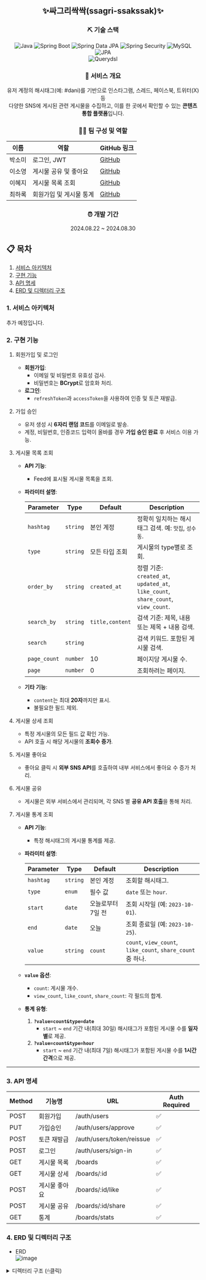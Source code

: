 <div align="center">
  
## ✨싸그리싹싹(ssagri-ssakssak)✨

  
### ⛏ 기술 스택
![Java](https://img.shields.io/badge/Java-21-orange?logo=java&logoColor=white)
![Spring Boot](https://img.shields.io/badge/Spring%20Boot-3.3.2-green?logo=spring&logoColor=white)
![Spring Data JPA](https://img.shields.io/badge/Spring%20Data%20JPA-green?logo=spring&logoColor=white)
![Spring Security](https://img.shields.io/badge/Spring%20Security-green?logo=springsecurity&logoColor=white)
![MySQL](https://img.shields.io/badge/MySQL-5.7-blue?logo=mysql&logoColor=white)
![JPA](https://img.shields.io/badge/JPA-ORM-orange)    
![Querydsl](https://img.shields.io/badge/Querydsl-blue?logo=hibernate&logoColor=white)

  
### 📌 서비스 개요
유저 계정의 해시태그(예: #dani)를 기반으로 인스타그램, 스레드, 페이스북, 트위터(X) 등<br>
다양한 SNS에 게시된 관련 게시물을 수집하고, 이를 한 곳에서 확인할 수 있는 **콘텐츠 통합 플랫폼**입니다.

### 🙋‍♀️ 팀 구성 및 역할

| 이름   | 역할              | GitHub 링크                      |
|--------|-------------------|----------------------------------|
| 박소미 | 로그인, JWT    | [GitHub](https://github.com/nyximos)   |
| 이소영 | 게시물 공유 및 좋아요       | [GitHub](https://github.com/0111s)   |
| 이혜지 | 게시물 목록 조회  | [GitHub](https://github.com/hyeji1020)   |
| 최하록 | 회원가입 및 게시물 통계 | [GitHub](https://github.com/dorianharok)   |


### ⏰ 개발 기간

2024.08.22 ~ 2024.08.30
  
</div>

## 📋 목차
1. [서비스 아키텍처](#1-서비스-아키텍처)
2. [구현 기능](#2-구현-기능)
3. [API 명세](#3-api-명세)
4. [ERD 및 디렉터리 구조](#4-erd-및-디렉터리-구조)


### 1. 서비스 아키텍처
추가 예정입니다.

### 2. 구현 기능
1. 회원가입 및 로그인
   - **회원가입**:
     - 이메일 및 비밀번호 유효성 검사.
     - 비밀번호는 **BCrypt**로 암호화 처리.
   - **로그인**:
     - `refreshToken`과 `accessToken`을 사용하여 인증 및 토큰 재발급.

2. 가입 승인
   - 유저 생성 시 **6자리 랜덤 코드**를 이메일로 발송.
   - 계정, 비밀번호, 인증코드 입력이 올바를 경우 **가입 승인 완료** 후 서비스 이용 가능.


3. 게시물 목록 조회
   - **API 기능**:
     - Feed에 표시될 게시물 목록을 조회.
   - **파라미터 설명**:

     | Parameter     | Type     | Default             | Description                                                                                  |
     |---------------|----------|---------------------|----------------------------------------------------------------------------------------------|
     | `hashtag`     | `string` | 본인 계정          | 정확히 일치하는 해시태그 검색. 예: `맛집`, `성수동`.                                         |
     | `type`        | `string` | 모든 타입 조회      | 게시물의 type별로 조회.                                                                      |
     | `order_by`    | `string` | `created_at`        | 정렬 기준: `created_at`, `updated_at`, `like_count`, `share_count`, `view_count`.             |
     | `search_by`   | `string` | `title,content`     | 검색 기준: 제목, 내용 또는 제목 + 내용 검색.                                                 |
     | `search`      | `string` |                     | 검색 키워드. 포함된 게시물 검색.                                                             |
     | `page_count`  | `number` | 10                  | 페이지당 게시물 수.                                                                          |
     | `page`        | `number` | 0                   | 조회하려는 페이지.                                                                           |

   - **기타 기능**:
     - `content`는 최대 **20자**까지만 표시.
     - 불필요한 필드 제외.


4. 게시물 상세 조회
   - 특정 게시물의 모든 필드 값 확인 가능.
   - API 호출 시 해당 게시물의 **조회수 증가**.


5. 게시물 좋아요
   - 좋아요 클릭 시 **외부 SNS API**를 호출하여 내부 서비스에서 좋아요 수 증가 처리.


6. 게시물 공유
   - 게시물은 외부 서비스에서 관리되며, 각 SNS 별 **공유 API 호출**을 통해 처리.


7. 게시물 통계 조회
   - **API 기능**:
     - 특정 해시태그의 게시물 통계를 제공.
   - **파라미터 설명**:

     | Parameter     | Type         | Default             | Description                                                                                  |
     |---------------|--------------|---------------------|----------------------------------------------------------------------------------------------|
     | `hashtag`     | `string`     | 본인 계정          | 조회할 해시태그.                                                                             |
     | `type`        | `enum`       | 필수 값            | `date` 또는 `hour`.                                                                         |
     | `start`       | `date`       | 오늘로부터 7일 전  | 조회 시작일 (예: `2023-10-01`).                                                             |
     | `end`         | `date`       | 오늘               | 조회 종료일 (예: `2023-10-25`).                                                             |
     | `value`       | `string`     | `count`            | `count`, `view_count`, `like_count`, `share_count` 중 하나.                                 |

   - **`value` 옵션**:
     - `count`: 게시물 개수.
     - `view_count`, `like_count`, `share_count`: 각 필드의 합계.

   - **통계 유형**:
     1. **`?value=count&type=date`**
        - `start` ~ `end` 기간 내(최대 30일) 해시태그가 포함된 게시물 수를 **일자별**로 제공.
     2. **`?value=count&type=hour`**
        - `start` ~ `end` 기간 내(최대 7일) 해시태그가 포함된 게시물 수를 **1시간 간격**으로 제공.

----

### 3. API 명세

| Method | 기능명       | URL                          | Auth Required |
|--------|--------------|------------------------------|---------------|
| POST   | 회원가입     | /auth/users                 | ✅             |
| PUT    | 가입승인     | /auth/users/approve         | ✅             |
| POST   | 토큰 재발급  | /auth/users/token/reissue   | ✅             |
| POST   | 로그인       | /auth/users/sign-in        | ✅             |
| GET    | 게시물 목록  | /boards                     | ✅             |
| GET    | 게시물 상세  | /boards/:id                 | ✅             |
| POST   | 게시물 좋아요 | /boards/:id/like           | ✅             |
| POST   | 게시물 공유  | /boards/:id/share          | ✅             |
| GET    | 통계         | /boards/stats              | ✅             |

### 4. ERD 및 디렉터리 구조

- ERD
  <br>
![image](https://github.com/user-attachments/assets/fb2d6a6b-31f7-4439-bb14-6934af4e3285)


<details>
<summary>디렉터리 구조 (🖱클릭)</summary>
  
  ```markdown
  ├── docs
  │   └── asciidoc
  │       ├── board
  │       │   └── board.adoc
  │       ├── index.adoc
  │       ├── token
  │       │   └── token.adoc
  │       └── user
  │           └── user.adoc
  ├── main
  │   ├── java
  │   │   └── com
  │   │       └── supernova
  │   │           └── ssagrissakssak
  │   │               ├── SsagriSsakssakApplication.java
  │   │               ├── client
  │   │               │   └── SnsApiClient.java
  │   │               ├── core
  │   │               │   ├── config
  │   │               │   │   ├── DefaultJpaRepository.java
  │   │               │   │   ├── HttpConfig.java
  │   │               │   │   ├── JpaConfig.java
  │   │               │   │   └── QueryDslConfig.java
  │   │               │   ├── constants
  │   │               │   │   ├── CommonConstant.java
  │   │               │   │   └── UserConstant.java
  │   │               │   ├── enums
  │   │               │   │   ├── ContentType.java
  │   │               │   │   ├── StatisticsTimeType.java
  │   │               │   │   └── StatisticsType.java
  │   │               │   ├── exception
  │   │               │   │   ├── BoardNotFoundException.java
  │   │               │   │   ├── ErrorCode.java
  │   │               │   │   ├── ExternalApiException.java
  │   │               │   │   ├── InvalidPasswordException.java
  │   │               │   │   ├── InvalidPeriodException.java
  │   │               │   │   ├── InvalidVerificationCodeException.java
  │   │               │   │   ├── JwtValidateException.java
  │   │               │   │   ├── SsagriException.java
  │   │               │   │   ├── UserNotFoundException.java
  │   │               │   │   └── UserRegistrationException.java
  │   │               │   ├── handler
  │   │               │   │   └── GlobalExceptionHandler.java
  │   │               │   ├── security
  │   │               │   │   ├── CustomAuthenticationEntryPoint.java
  │   │               │   │   ├── JwtProvider.java
  │   │               │   │   ├── JwtTokenFilter.java
  │   │               │   │   ├── LoginUser.java
  │   │               │   │   ├── SecurityConfig.java
  │   │               │   │   └── UserServiceImpl.java
  │   │               │   └── wrapper
  │   │               │       ├── PageResponse.java
  │   │               │       └── ResultResponse.java
  │   │               └── feed
  │   │                   ├── controller
  │   │                   │   ├── BoardController.java
  │   │                   │   ├── TokenController.java
  │   │                   │   ├── UserController.java
  │   │                   │   ├── request
  │   │                   │   │   ├── ApproveRequest.java
  │   │                   │   │   ├── BoardSearchRequest.java
  │   │                   │   │   ├── BoardStatisticsRequest.java
  │   │                   │   │   ├── SignInRequest.java
  │   │                   │   │   └── UserCreateRequest.java
  │   │                   │   └── response
  │   │                   │       ├── BoardDetailResponse.java
  │   │                   │       ├── BoardResponse.java
  │   │                   │       ├── DefaultIdResponse.java
  │   │                   │       ├── StatisticsResponse.java
  │   │                   │       └── TokenResponse.java
  │   │                   ├── persistence
  │   │                   │   └── repository
  │   │                   │       ├── BoardRepository.java
  │   │                   │       ├── HashtagRepository.java
  │   │                   │       ├── UserRepository.java
  │   │                   │       ├── custom
  │   │                   │       │   └── BoardRepositoryCustom.java
  │   │                   │       ├── entity
  │   │                   │       │   ├── BaseEntity.java
  │   │                   │       │   ├── BoardEntity.java
  │   │                   │       │   ├── HashtagEntity.java
  │   │                   │       │   └── UserEntity.java
  │   │                   │       ├── impl
  │   │                   │       │   └── BoardRepositoryImpl.java
  │   │                   │       └── model
  │   │                   │           └── StatisticsDto.java
  │   │                   └── service
  │   │                       ├── BoardService.java
  │   │                       ├── BoardStatisticsService.java
  │   │                       ├── TokenService.java
  │   │                       ├── UserService.java
  │   │                       └── delegator
  │   │                           ├── ApproveValidateDelegator.java
  │   │                           └── validator
  │   │                               ├── ActiveStatusValidator.java
  │   │                               ├── ApproveValidator.java
  │   │                               ├── PasswordValidator.java
  │   │                               ├── SignInValidator.java
  │   │                               ├── StatisticsValidator.java
  │   │                               └── VerificationCodeValidator.java
  │   └── resources
  │       └── application.yml
  └── test
      └── java
          └── com
              └── supernova
                  └── ssagrissakssak
                      ├── SsagriSsakssakApplicationTests.java
                      ├── client
                      │   └── SnsApiClientTest.java
                      ├── feed
                      │   ├── controller
                      │   │   ├── BoardControllerTest.java
                      │   │   ├── RestDocsSupport.java
                      │   │   ├── TokenControllerTest.java
                      │   │   ├── UserControllerTest.java
                      │   │   └── request
                      │   │       ├── ApproveRequestTest.java
                      │   │       ├── SignInRequestTest.java
                      │   │       └── UserCreateRequestTest.java
                      │   └── service
                      │       ├── BoardMockServiceTest.java
                      │       ├── BoardServiceTest.java
                      │       ├── BoardStatisticsServiceTest.java
                      │       ├── TokenServiceTest.java
                      │       ├── UserServiceTest.java
                      │       └── delegator
                      │           ├── ApproveValidateDelegatorTest.java
                      │           └── validator
                      │               ├── ActiveStatusValidatorTest.java
                      │               ├── PasswordValidatorTest.java
                      │               └── VerificationCodeValidatorTest.java
                      ├── fixture
                      │   ├── BoardFixture.java
                      │   ├── HashtagFixture.java
                      │   └── UserFixture.java
                      └── mockuser
                          ├── MockUser.java
                          └── WithMockCustomSecurityContextFactory.java

